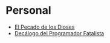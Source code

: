 # Personal

- [El Pecado de los Dioses](doc/01-pecado-dioses.md)
- [Decálogo del Programador Fatalista](doc/02-decalogo-programador.md)
